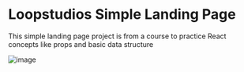 # Loopstudios Simple Landing Page

This simple landing page project is from a course to practice React concepts like props and basic data structure

![image](https://user-images.githubusercontent.com/92110494/194732043-0e0ad5b6-36c6-437c-b8b7-667185abb658.png)
